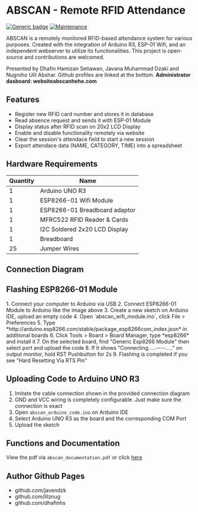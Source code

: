 # ABSCAN - Remote RFID Attendance
[![Generic badge](https://img.shields.io/badge/Build-passing-<COLOR>.svg)](https://shields.io/)  [![Maintenance](https://img.shields.io/badge/Maintained%3F-no-red.svg)](https://GitHub.com/Naereen/StrapDown.js/graphs/commit-activity)

ABSCAN is a remotely monitored RFID-based attendance system for various purposes. Created with the integration of Arduino R3, ESP-01 Wifi, and an independent webserver to utilize its functionalities. This project is open-source and contributions are welcomed.

Presented by Dhafin Hamizan Setiawan, Javana Muhammad Dzaki and Nugroho Ulil Abshar. Github profiles are linked at the bottom. **Administrator dasboard: websiteabscanhehe.com**


## Features
- Register new RFID card number and stores it in database
- Read absence request and sends it with ESP-01 Module
- Display status after RFID scan on 20x2 LCD Display
- Enable and disable functionality remotely via website
- Clear the session's attendace field to start a new session 
- Export attendace data (NAME, CATEGORY, TIME) into a spreadsheet

## Hardware Requirements
| Quantity | Name |
| ------ | ------ |
| 1 | Arduino UNO R3 |
| 1 | ESP8266-01 Wifi Module |
| 1 | ESP8266-01 Breadboard adaptor |
| 1 | MFRC522 RFID Reader & Cards |
| 1 | I2C Soldered 2x20 LCD Display |
| 1 | Breadboard |
| 25 | Jumper Wires |

## Connection Diagram
<foto connection diagram>

## Flashing ESP8266-01 Module 
<foto flashing esp8266>
1. Connect your computer to Arduino via USB
2. Connect ESP8266-01 Module to Arduino like the image above
3. Create a new sketch on Arduino IDE, upload an empty code
4. Open `abscan_wifi_module.ino`, click File > Preferences
5. Type *http://arduino.esp8266.com/stable/package_esp8266com_index.json* in additional boards
6. Click Tools > Board > Board Manager, type *esp8266* and install it
7. On the selected board, find "Generic Esp8266 Module" then select port and upload the code
8. If it shows "Connecting ....----....." on output monitor, hold RST Pushbutton for 2s
9. Flashing is completed if you see "Hard Resetting Via RTS Pin"

## Uploading Code to Arduino UNO R3
1. Imitate the cable connection shown in the provided connection diagram
2. GND and VCC wiring is completely configurable. Just make sure the connection is exact
3. Open `abscan_arduino_code.ino` on Arduino IDE
4. Select Arduino UNO R3 as the board and the corresponding COM Port
5. Upload the sketch

## Functions and Documentation
View the pdf via `abscan_documentation.pdf` or click [here](drive.google.com/linkFilePDF)

## Author Github Pages
- github.com/javendzk
- github.com/lilznug
- github.com/dhafinhs 
 